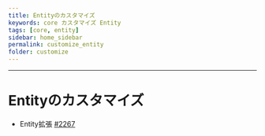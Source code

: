 ```yaml
---
title: Entityのカスタマイズ
keywords: core カスタマイズ Entity
tags: [core, entity]
sidebar: home_sidebar
permalink: customize_entity
folder: customize
---
```



---

# Entityのカスタマイズ
+ Entity拡張 [#2267](https://github.com/EC-CUBE/ec-cube/pull/2267)